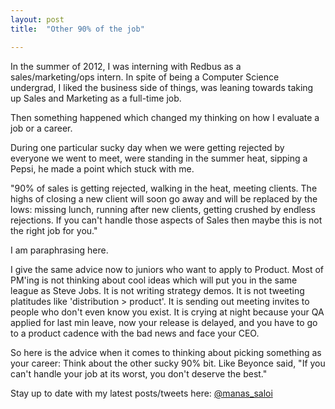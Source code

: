 ```yaml
---
layout: post
title:  "Other 90% of the job"

---
```


In the summer of 2012, I was interning with Redbus as a sales/marketing/ops intern. In spite of being a Computer Science undergrad, I liked the business side of things, was leaning towards taking up Sales and Marketing as a full-time job.

Then something happened which changed my thinking on how I evaluate a job or a career.

During one particular sucky day when we were getting rejected by everyone we went to meet, were standing in the summer heat, sipping a Pepsi, he made a point which stuck with me.

"90% of sales is getting rejected, walking in the heat, meeting clients. The highs of closing a new client will soon go away and will be replaced by the lows: missing lunch, running after new clients, getting crushed by endless rejections. If you can't handle those aspects of Sales then maybe this is not the right job for you."

I am paraphrasing here.

I give the same advice now to juniors who want to apply to Product. Most of PM'ing is not thinking about cool ideas which will put you in the same league as Steve Jobs. It is not writing strategy demos. It is not tweeting platitudes like 'distribution > product'. It is sending out meeting invites to people who don't even know you exist. It is crying at night because your QA applied for last min leave, now your release is delayed, and you have to go to a product cadence with the bad news and face your CEO.

So here is the advice when it comes to thinking about picking something as your career: Think about the other sucky 90% bit. Like Beyonce said, "If you can't handle your job at its worst, you don't deserve the best."

Stay up to date with my latest posts/tweets here: [@manas_saloi](http://twitter.com/manas_saloi)
